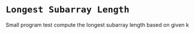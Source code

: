 # `Longest Subarray Length`

Small program test compute the longest subarray length based on given k

